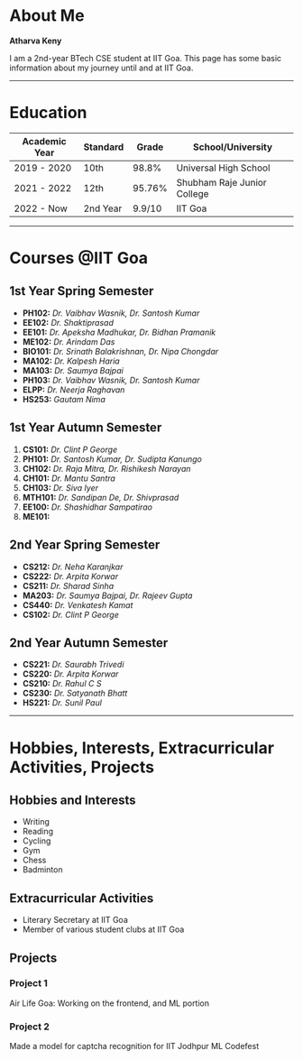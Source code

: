 # About Me
**Atharva Keny**

I am a 2nd-year BTech CSE student at IIT Goa. This page has some basic information about my journey until and at IIT Goa.

---

# Education
| Academic Year | Standard | Grade | School/University               |
|---------------|----------|-------|---------------------------------|
| 2019 - 2020   | 10th     | 98.8% | Universal High School           |
| 2021 - 2022   | 12th  | 95.76%| Shubham Raje Junior College    |
| 2022 - Now   | 2nd Year | 9.9/10| IIT Goa                         |


---

# Courses @IIT Goa
## 1st Year Spring Semester
- **PH102:** *Dr. Vaibhav Wasnik, Dr. Santosh Kumar*
- **EE102:** *Dr. Shaktiprasad*
- **EE101:** *Dr. Apeksha Madhukar, Dr. Bidhan Pramanik*
- **ME102:** *Dr. Arindam Das*
- **BIO101:** *Dr. Srinath Balakrishnan, Dr. Nipa Chongdar*
- **MA102:** *Dr. Kalpesh Haria*
- **MA103:** *Dr. Saumya Bajpai*
- **PH103:** *Dr. Vaibhav Wasnik, Dr. Santosh Kumar*
- **ELPP:** *Dr. Neerja Raghavan*
- **HS253:**  *Gautam Nima*

## 1st Year Autumn Semester
1. **CS101:** *Dr. Clint P George*
2. **PH101:** *Dr. Santosh Kumar, Dr. Sudipta Kanungo*
3. **CH102:** *Dr. Raja Mitra, Dr. Rishikesh Narayan*
4. **CH101:** *Dr. Mantu Santra*
5. **CH103:** *Dr. Siva Iyer*
6. **MTH101:** *Dr. Sandipan De, Dr. Shivprasad*
7. **EE100:** *Dr. Shashidhar Sampatirao*
8. **ME101:** 

## 2nd Year Spring Semester
- **CS212:** *Dr. Neha Karanjkar*
- **CS222:** *Dr. Arpita Korwar*
- **CS211:** *Dr. Sharad Sinha*
- **MA203:** *Dr. Saumya Bajpai, Dr. Rajeev Gupta*
- **CS440:** *Dr. Venkatesh Kamat*
- **CS102:** *Dr. Clint P George*

## 2nd Year Autumn Semester
- **CS221:** *Dr. Saurabh Trivedi*
- **CS220:**  *Dr. Arpita Korwar*
- **CS210:** *Dr. Rahul C S*
- **CS230:**  *Dr. Satyanath Bhatt*
- **HS221:**  *Dr. Sunil Paul*
---

# Hobbies, Interests, Extracurricular Activities, Projects
## Hobbies and Interests
- Writing
- Reading
- Cycling
- Gym
- Chess
- Badminton

## Extracurricular Activities
- Literary Secretary at IIT Goa
- Member of various student clubs at IIT Goa

## Projects
### Project 1
Air Life Goa: Working on the frontend, and ML portion

### Project 2
Made a model for captcha recognition for IIT Jodhpur ML Codefest

